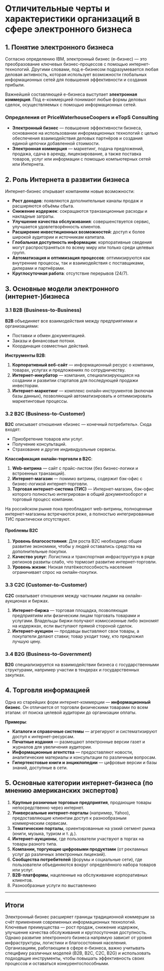# Отличительные черты и характеристики организаций в сфере электронного бизнеса

## 1. Понятие электронного бизнеса

Согласно определению IBM, электронный бизнес (e-бизнес) — это преобразование ключевых бизнес-процессов с помощью интернет-технологий. Другими словами, под e-бизнесом подразумевается любая деловая активность, которая использует возможности глобальных информационных сетей для повышения эффективности и создания прибыли.

Важнейшей составляющей e-бизнеса выступает **электронная коммерция**. Под e-коммерцией понимают любые формы деловых сделок, осуществляемых с помощью информационных сетей.

### Определения от PriceWaterhouseCoopers и eTopS Consulting

- **Электронный бизнес** — повышение эффективности бизнеса, основанное на использовании информационных технологий с целью обеспечения взаимодействия деловых партнёров и создания единой цепочки добавленной стоимости.
- **Электронная коммерция** — маркетинг, подача предложений, продажа, сдача в аренду, лицензирование, а также поставка товаров, услуг или информации с помощью компьютерных сетей или Интернета.

## 2. Роль Интернета в развитии бизнеса

Интернет-бизнес открывает компаниям новые возможности:

- **Рост доходов**: появляются дополнительные каналы продаж и расширяются объёмы сбыта.
- **Снижение издержек**: сокращаются транзакционные расходы и накладные затраты.
- **Улучшение качества обслуживания**: совершенствуется сервис, улучшается удовлетворённость клиентов.
- **Расширение инвестиционных возможностей**: доступ к более широкой аудитории и источникам капитала.
- **Глобальная доступность информации**: корпоративные сведения могут распространяться по всему миру или только среди целевых групп.
- **Автоматизация и оптимизация процессов**: оптимизируются как внутренние процессы, так и взаимодействия с поставщиками, дилерами и партнёрами.
- **Круглосуточная работа**: отсутствие перерывов (24/7).

## 3. Основные модели электронного (интернет-)бизнеса

### 3.1 B2B (Business-to-Business)

**B2B** объединяет все взаимодействия между предприятиями и организациями:

- Поставки и обмен документацией.  
- Заказы и финансовые потоки.  
- Координация совместных действий.

**Инструменты B2B**:

1. **Корпоративный веб-сайт** — информационный ресурс о компании, товарах, услугах и предложениях по сотрудничеству.  
2. **Интернет-инкубатор** — компания, специализирующаяся на создании и развитии стартапов для последующей продажи инвесторам.  
3. **Интернет-маркетинг** — комплекс онлайн-инструментов (включая базы данных), позволяющий автоматизировать и оптимизировать маркетинговые процессы.

### 3.2 B2C (Business-to-Customer)

**B2C** описывает отношения «бизнес — конечный потребитель». Сюда входят:

- Приобретение товаров или услуг.  
- Получение консультаций.  
- Страхование и другие индивидуальные сервисы.

**Классификация онлайн-торговли в B2C**:

1. **Web-витрина** — сайт с прайс-листом (без бизнес-логики и встроенных транзакций).  
2. **Интернет-магазин** — помимо витрины, содержит бэк-офис с бизнес-логикой интернет-торговли.  
3. **Торговая интернет-система (ТИС)** — Интернет-магазин, бэк-офис которого полностью интегрирован в общий документооборот и торговый процесс компании.

На российском рынке пока преобладают web-витрины, полноценные интернет-магазины встречаются реже, а полностью интегрированные ТИС практически отсутствуют.

#### Проблемы B2C

1. **Уровень благосостояния**: Для роста B2C необходимо общее развитие экономики, чтобы у людей оставались средства на дополнительные покупки.  
2. **Качество услуг**: Логистика и транспортная инфраструктура в ряде регионов развиты слабо, что тормозит развитие интернет-торговли.  
3. **Уровень жизни**: Низкая платёжеспособность населения ограничивает спрос на онлайн-покупки.

### 3.3 C2C (Customer-to-Customer)

**C2C** охватывает отношения между частными лицами на онлайн-аукционах и биржах.

1. **Интернет-биржа** — торговая площадка, позволяющая предприятиям или физическим лицам торговать товарами и услугами. Владельцы биржи получают комиссионные либо экономят на издержках, если выступают прямой стороной сделок.  
2. **Интернет-аукцион** — продавцы выставляют свои товары, а покупатели делают ставки; товар уходит тому, кто предложил лучшую цену.

### 3.4 B2G (Business-to-Government)

**B2G** специализируется на взаимодействии бизнеса с государственными структурами, например участии в тендерах и государственных закупках.

## 4. Торговля информацией

Одна из старейших форм интернет-коммерции — **информационный бизнес**. Он отличается от торговли физическими товарами по всем этапам: от поиска целевой аудитории до организации оплаты.

**Примеры**:

- **Каталоги и справочные системы** — агрегируют и систематизируют доступ к интернет-ресурсам.  
- **Печатные издания** — размещают электронные версии газет и журналов для увеличения аудитории.  
- **Информационные агентства** — предоставляют новости, аналитические материалы и консультации по различным вопросам.  
- **Гипертекстовые книги и энциклопедии** — цифровые версии и базы знаний, доступные в сети.  

## 5. Основные категории интернет-бизнеса (по мнению американских экспертов)

1. **Крупные розничные торговые предприятия**, продающие товары непосредственно через интернет.  
2. **Универсальные интернет-порталы** (например, Yahoo), предоставляющие клиентам доступ к разнообразным коммерческим сервисам.  
3. **Тематические порталы**, ориентированные на узкий сегмент рынка (книги, музыка, туризм и т. д.).  
4. **Интернет-аукционы**, где пользователи участвуют в торгах на товары разного типа.  
5. **Компании, торгующие цифровыми продуктами** (от рекламных услуг до различных электронных лицензий).  
6. **Сообщества потребителей** (форумы и социальные сети), где пользователи объединяются вокруг определённого набора товаров или услуг.  
7. **B2B-платформы**, нацеленные на обслуживание корпоративных клиентов.  
8. Разнообразные услуги по выставлению

---

## Итоги

Электронный бизнес расширяет границы традиционной коммерции за счёт применения современных информационных технологий. Ключевые преимущества — рост продаж, снижение издержек, улучшение качества обслуживания и круглосуточная доступность. Однако развитие электронного бизнеса напрямую зависит от уровня инфраструктуры, логистики и благосостояния населения. Организациям, работающим в сфере e-бизнеса, важно учитывать специфику различных моделей (B2B, B2C, C2C, B2G) и использовать подходящие инструменты, чтобы повышать эффективность своих процессов и оставаться конкурентоспособными.
